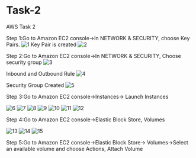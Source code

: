 # Task-2
AWS Task 2

Step 1:Go to Amazon EC2 console->In NETWORK & SECURITY, choose Key Pairs.
![1](https://user-images.githubusercontent.com/84776750/119525956-93f84000-bd9c-11eb-9774-82bd24e80bec.PNG)
Key Pair is created
![2](https://user-images.githubusercontent.com/84776750/119525948-922e7c80-bd9c-11eb-8a2d-b8969b0b0511.PNG)

Step 2:Go to Amazon EC2 console->In NETWORK & SECURITY, Choose security group
![3](https://user-images.githubusercontent.com/84776750/119528044-7fb54280-bd9e-11eb-8be3-0cb244409af2.PNG)

Inbound and Outbound Rule
![4](https://user-images.githubusercontent.com/84776750/119528050-80e66f80-bd9e-11eb-8e4a-33b4a16ec285.PNG)

Security Group Created
![5](https://user-images.githubusercontent.com/84776750/119528052-80e66f80-bd9e-11eb-8362-c54c7f22dbaf.PNG)

Step 3:Go to Amazon EC2 console->Instances-> Launch Instances

![6](https://user-images.githubusercontent.com/84776750/119530656-d91e7100-bda0-11eb-9155-4f2271a2b51b.PNG)
![7](https://user-images.githubusercontent.com/84776750/119530660-da4f9e00-bda0-11eb-9bf6-43db242afcef.PNG)
![8](https://user-images.githubusercontent.com/84776750/119530662-dae83480-bda0-11eb-9f9c-a4531ed290c1.PNG)
![9](https://user-images.githubusercontent.com/84776750/119530665-db80cb00-bda0-11eb-8e88-31f61da9743b.PNG)
![10](https://user-images.githubusercontent.com/84776750/119530668-db80cb00-bda0-11eb-9d00-b8c60ce739ea.PNG)
![11](https://user-images.githubusercontent.com/84776750/119530670-dc196180-bda0-11eb-973c-e6f54f9f2739.PNG)
![12](https://user-images.githubusercontent.com/84776750/119530671-dcb1f800-bda0-11eb-86c2-6bbc91c2c769.PNG)


Step 4:Go to Amazon EC2 console->Elastic Block Store, Volumes
  
![13](https://user-images.githubusercontent.com/84776750/119533074-1edc3900-bda3-11eb-8415-485916da713d.PNG)
![14](https://user-images.githubusercontent.com/84776750/119533076-1edc3900-bda3-11eb-91df-eb4646ea35c3.PNG)
![15](https://user-images.githubusercontent.com/84776750/119533069-1dab0c00-bda3-11eb-8628-b0ea7079d0b1.PNG)


Step 5:Go to Amazon EC2 console->Elastic Block Store-> Volumes->Select an available volume and choose Actions, Attach Volume

